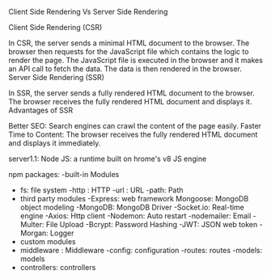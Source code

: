 Client Side Rendering Vs Server Side Rendering

Client Side Rendering (CSR)

In CSR, the server sends a minimal HTML document to the browser.
The browser then requests for the JavaScript file which contains the logic to render the page.
The JavaScript file is executed in the browser and it makes an API call to fetch the data.
The data is then rendered in the browser.
Server Side Rendering (SSR)

In SSR, the server sends a fully rendered HTML document to the browser.
The browser receives the fully rendered HTML document and displays it.
Advantages of SSR

Better SEO: Search engines can crawl the content of the page easily.
Faster Time to Content: The browser receives the fully rendered HTML document and displays it immediately.


server1.1:
Node JS: a runtime built on hrome's v8 JS engine

npm packages:
-built-in Modules
- fs: file system
 -http : HTTP
 -url : URL
 -path: Path
- third party modules
 -Express: web framework
 Mongoose: MongoDB object modeling
 -MongoDB: MongoDB Driver
 -Socket.io: Real-time engine
 -Axios: Http client
 -Nodemon: Auto restart
 -nodemailer: Email
 -Multer: File Upload
 -Bcrypt: Password Hashing
 -JWT: JSON web token
 -Morgan: Logger
- custom modules
 - middleware : Middleware
 -config: configuration
 -routes: routes
 -models: models
 - controllers: controllers